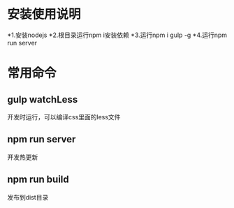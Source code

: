 安装使用说明
===========
*1.安装nodejs
*2.根目录运行npm i安装依赖
*3.运行npm i gulp -g
*4.运行npm run server

常用命令
===========
## gulp watchLess
开发时运行，可以编译css里面的less文件

## npm run server
开发热更新

## npm run build
发布到dist目录